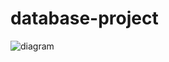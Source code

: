 # database-project
![diagram](https://user-images.githubusercontent.com/55645692/174609729-d81722a3-9ca5-4a73-a3bd-a8a953b8ce41.png)
